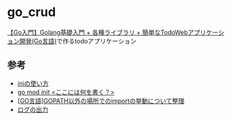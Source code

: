 # go_crud

[【Go入門】Golang基礎入門 + 各種ライブラリ + 簡単なTodoWebアプリケーション開発(Go言語)](https://www.udemy.com/course/golang-webgosql/)で作るtodoアプリケーション

## 参考
- [iniの使い方](https://github.com/roaris/golang_udemy/tree/main/lesson78)
- [go mod init <ここには何を書く？>](https://teratail.com/questions/217859)
- [[GO言語]GOPATH以外の場所でのimportの挙動について整理](https://qiita.com/fetaro/items/31b02b940ce9ec579baf)
- [ログの出力](https://github.com/roaris/golang_udemy/blob/main/lesson62/main.go)
